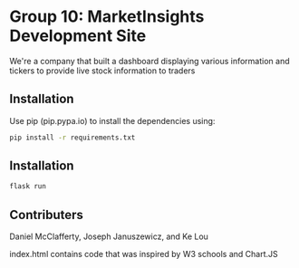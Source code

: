 # Group 10: MarketInsights Development Site

We're a company that built a dashboard displaying various information and tickers to provide live stock information to traders

## Installation

Use pip (pip.pypa.io) to install the dependencies using:

```bash
pip install -r requirements.txt
```

## Installation


```python
flask run
```

## Contributers
Daniel McClafferty, Joseph Januszewicz, and Ke Lou

index.html contains code that was inspired by W3 schools and Chart.JS
